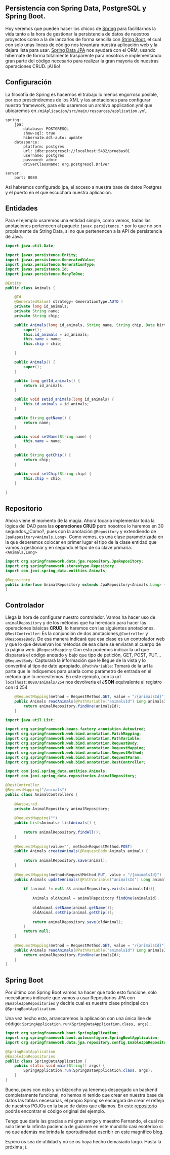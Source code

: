 
## Persistencia con Spring Data, PostgreSQL y Spring Boot.
Hoy veremos que pueden hacer los chicos de [Spring](https://spring.io/ "https://spring.io/") para facilitarnos la vida tanto a la hora de gestionar la persistencia de datos de nuestros proyectos como a la de lanzarlos de forma sencilla con [String Boot](https://projects.spring.io/spring-boot/ "https://projects.spring.io/spring-boot/"), el cual con solo unas lineas de código nos levantara nuestra aplicación web y la dejara lista para usar. [Spring Data JPA](http://projects.spring.io/spring-data/ "http://projects.spring.io/spring-data/") nos ayudará con el ORM, usando hibernate de forma totalmente trasparente para nosotros e implementando gran parte del código necesario para realizar la gran mayoria de nuestras operaciones CRUD. ¡Al lio!
## Configuración
La filosofía de Spring es hacernos el trabajo lo menos engorroso posible, por eso prescindiremos de los XML y las anotaciones para configurar nuestro framework, para ello usaremos un archivo application.yml que ubicaremos en `/miAplicacion/src/main/resources/application.yml`.

``` jaml
spring:
    jpa:
        database: POSTGRESQL
        show-sql: true
        hibernate.ddl-auto: update
    datasource:
        platform: postgres
        url: jdbc:postgresql://localhost:5432/pruebas01
        username: postgres
        password: admin    
        driverClassName: org.postgresql.Driver

server:
    port: 8080
```
Asi habremos configurado jpa, el acceso a nuestra base de datos Postgres y el puerto en el que escuchará nuestra aplicación.

## Entidades
Para el ejemplo usaremos una entidad simple, como vemos, todas las anotaciones pertenecen al paquete `javax.persistence.*` por lo que no son propiamente de String Data, si no que pertenencen a la API de persistencia de Java.
``` java
import java.util.Date;

import javax.persistence.Entity;
import javax.persistence.GeneratedValue;
import javax.persistence.GenerationType;
import javax.persistence.Id;
import javax.persistence.ManyToOne;

@Entity
public class Animals {

	@Id
	@GeneratedValue( strategy= GenerationType.AUTO ) 
	private long id_animals;
	private String name;
	private String chip;

	public Animals(long id_animals, String name, String chip, Date birth, boolean ppp) {
		super();
		this.id_animals = id_animals;
		this.name = name;
		this.chip = chip;

	}

	public Animals() {
		super();
	}

	public long getId_animals() {
		return id_animals;
	}

	public void setId_animals(long id_animals) {
		this.id_animals = id_animals;
	}

	public String getName() {
		return name;
	}

	public void setName(String name) {
		this.name = name;
	}

	public String getChip() {
		return chip;
	}

	public void setChip(String chip) {
		this.chip = chip;
	}
	
}
```
## Repositorio
Ahora viene el momento de la magia. Ahora tocaria implementar toda la lógica del DAO para las **operaciones CRUD** pero nosotros lo haremos en 30 segundos,¿Como?, pues con la anotación `@Repository` y extendiendo de `JpaRepository<Animals,Long>`. Como vemos, es una clase parametrizada en la que deberemos colocar en primer lugar el tipo de la clase entidad que vamos a gestionar y en segundo el tipo de su clave primaria. `<Animals,Long>` 
``` java
import org.springframework.data.jpa.repository.JpaRepository;
import org.springframework.stereotype.Repository;
import com.joni.spring_data.entities.Animals;

@Repository
public interface AnimalRepository extends JpaRepository<Animals,Long> {
}
```
## Controlador
Llega la hora de configurar nuestro controlador. Vamos ha hacer uso de `animalRepository` y de los métodos que ha heredado para hacer las operaciones básicas **CRUD**, lo haremos con las siguientes anotaciones.
`@RestController`: Es la conjunción de dos anotaciones,`@Controller` y `@ResponseBody`. De esa manera indicará que esa clase es un controlador web y que lo que devuelvan los métodos de esa clase se enviaran al cuerpo de la página web. 
`@RequestMapping`: Con esto podemos indicar la url que disparará el código anotado y bajo que tipo de petición, GET, POST, PUT...
`@RequestBody`: Capturará la información que le llegue de la vista y lo convertirá al tipo de dato apropiado.
`@PathVariable`: Tomará de la url la parte que le indiquemos para usarla como parámetro de entrada en el método que lo necesitemos. 
En este ejemplo, con la url `localhost:8080/animals/254` nos devolveria el **JSON** equivalente al registro con id 254
```java
    @RequestMapping(method = RequestMethod.GET, value = "/{animalsId}")
    public Animals readAnimals(@PathVariable("animalsId") Long animalsId){
        return animalRepository.findOne(animalsId);
    }
```
```java
import java.util.List;

import org.springframework.beans.factory.annotation.Autowired;
import org.springframework.web.bind.annotation.PatchMapping;
import org.springframework.web.bind.annotation.PathVariable;
import org.springframework.web.bind.annotation.RequestBody;
import org.springframework.web.bind.annotation.RequestMapping;
import org.springframework.web.bind.annotation.RequestMethod;
import org.springframework.web.bind.annotation.RequestParam;
import org.springframework.web.bind.annotation.RestController;

import com.joni.spring_data.entities.Animals;
import com.joni.spring_data.repositories.AnimalRepository;

@RestController
@RequestMapping("/animals")
public class AnimalControllers {
	
	@Autowired
	private AnimalRepository animalRepository;
	
	@RequestMapping("")
	public List<Animals> listAnimals() {
		
		return animalRepository.findAll();
	}
	
	@RequestMapping(value="", method=RequestMethod.POST)
	public Animals createAnimals(@RequestBody Animals animal) {
		
		return animalRepository.save(animal);
	}
	
	@RequestMapping(method=RequestMethod.PUT, value = "/{animalsId}")
	public Animals updateAnimals(@PathVariable("animalsId") Long animalsId,@RequestBody    Animals animal){
		
		if (animal != null && animalRepository.exists(animalsId)){
			
			Animals oldAnimal = animalRepository.findOne(animalsId);
			
			oldAnimal.setName(animal.getName());
			oldAnimal.setChip(animal.getChip());
			
			return animalRepository.save(oldAnimal);
		}
		return null;
	}
	
	@RequestMapping(method = RequestMethod.GET, value = "/{animalsId}")
	public Animals readAnimals(@PathVariable("animalsId") Long animalsId){
		return animalRepository.findOne(animalsId);
	}
}
```
## Spring Boot
Por último con Spring Boot vamos ha hacer que todo esto funcione, solo necesitamos indicarle que vamos a usar Repositorios JPA con `@EnableJpaRepositories` y decirle cual es nuestra clase principal con `@SpringBootApplication`.

Una vez hecho esto, arrancaremos la aplicación con una única line de código:
`SpringApplication.run(SpringDataApplication.class, args);`
``` java
import org.springframework.boot.SpringApplication;
import org.springframework.boot.autoconfigure.SpringBootApplication;
import org.springframework.data.jpa.repository.config.EnableJpaRepositories;

@SpringBootApplication
@EnableJpaRepositories
public class SpringDataApplication {
	public static void main(String[] args) {
		SpringApplication.run(SpringDataApplication.class, args);
	}
}
```
Bueno, pues con esto y un bizcocho ya tenemos despegado un backend completamente funcional, no hemos ni tenido que crear en nuestra base de datos las tablas necesarias, el propio Spring se encargará de crear el reflejo de nuestros POJOs en la base de datos que elijamos. En este [repositorio](https://github.com/joni182/spring-data-example "spring-data-example") podrás encontrar el código original del ejemplo.

Tengo que darle las gracias a mi gran amigo y maestro Fernando, el cual no solo tiene la infinita paciencia de guiarme en este mundillo casi esotérico si no que además me brinda la oportudinadad escribir en este magnífico blog.

Espero os sea de utilidad y no se os haya hecho demasiado largo. Hasta la próxima ;).
